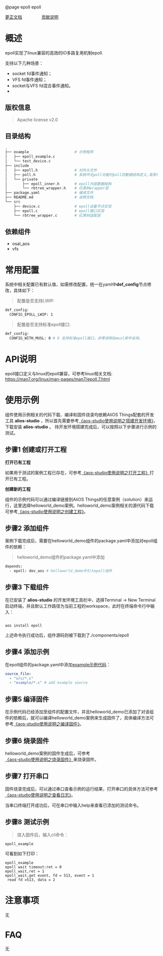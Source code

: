 @page epoll epoll

[更正文档](https://gitee.com/alios-things/epoll/edit/rel_3.3.0/README.md) &emsp;&emsp;&emsp;&emsp; [贡献说明](https://g.alicdn.com/alios-things-3.3/doc/contribute_doc.html)

# 概述
epoll实现了linux兼容的高效的IO多路复用机制epoll.

支持以下几种场景：
- socket fd事件通知；
- VFS fd事件通知；
- socket与VFS fd混合事件通知。
-
## 版权信息
> Apache license v2.0

## 目录结构
```sh
.
├── example                     # 示例程序
│   ├── epoll_example.c
│   └── test_device.c
├── include
│   ├── epoll.h                 # 对外头文件
│   ├── poll.h                  # 系统中无poll功能时poll的数据结构定义,常用与驱动开发
│   └── private
│       ├── epoll_inner.h       # epoll内部数据结构
│       └── rbtree_wrapper.h    # 红黑树wrapper层
├── package.yaml                # 编译文件
├── README.md                   # 说明文档
└── src
    ├── device.c                # epoll设备节点实现
    ├── epoll.c                 # epoll接口实现
    └── rbtree_wrapper.c        # 红黑树适配层
```

## 依赖组件
* osal_aos
* vfs

# 常用配置
系统中相关配置已有默认值，如需修改配置，统一在yaml中**def_config**节点修改，具体如下：
> 配置是否支持LWIP:
```sh
def_config:
  CONFIG_EPOLL_LWIP: 1
```
> 配置是否支持标准epoll接口:
```sh
def_config:
  CONFIG_WITH_MUSL: 0 # 0 支持标准epoll接口，非零说明在musl库中支持。
```
# API说明
epoll接口定义与linux的epoll兼容，可参考linux相关文档:
https://man7.org/linux/man-pages/man7/epoll.7.html

# 使用示例
组件使用示例相关的代码下载、编译和固件烧录均依赖AliOS Things配套的开发工具 **alios-studio** ，所以首先需要参考[《aos-studio使用说明之搭建开发环境》](https://g.alicdn.com/alios-things-3.3/doc/setup_env.html)，下载安装 **alios-studio** 。
待开发环境搭建完成后，可以按照以下步骤进行示例的测试。

## 步骤1 创建或打开工程

**打开已有工程**

如果用于测试的案例工程已存在，可参考[《aos-studio使用说明之打开工程》](https://g.alicdn.com/alios-things-3.3/doc/open_project.html)打开已有工程。

**创建新的工程**

组件的示例代码可以通过编译链接到AliOS Things的任意案例（solution）来运行，这里选择helloworld_demo案例。helloworld_demo案例相关的源代码下载可参考[《aos-studio使用说明之创建工程》](https://g.alicdn.com/alios-things-3.3/doc/create_project.html)。

## 步骤2 添加组件

案例下载完成后，需要在helloworld_demo组件的package.yaml中添加对epoll组件的依赖：
> helloworld_demo组件的package.yaml中添加
```sh
depends:
  - epoll: dev_aos # helloworld_demo中引入epoll组件
```

## 步骤3 下载组件

在已安装了 **alios-studio** 的开发环境工具栏中，选择Terminal -> New Terminal启动终端，并且默认工作路径为当前工程的workspace，此时在终端命令行中输入：

```shell

aos install epoll

```

上述命令执行成功后，组件源码则被下载到了./components/epoll

## 步骤4 添加示例

在epoll组件的package.yaml中添加[example示例代码](https://gitee.com/alios-things/epoll/tree/rel_3.3.0/example)：

```yaml
source_file:
  - "src/*.c"
  - "example/*.c" # add example source
```
## 步骤5 编译固件

在示例代码已经添加至组件的配置文件，并且helloworld_demo已添加了对该组件的依赖后，就可以编译helloworld_demo案例来生成固件了，具体编译方法可参考[《aos-studio使用说明之编译固件》](https://g.alicdn.com/alios-things-3.3/doc/build_project.html)。

## 步骤6 烧录固件

helloworld_demo案例的固件生成后，可参考[《aos-studio使用说明之烧录固件》](https://g.alicdn.com/alios-things-3.3/doc/burn_image.html)来烧录固件。

## 步骤7 打开串口

固件烧录完成后，可以通过串口查看示例的运行结果，打开串口的具体方法可参考[《aos-studio使用说明之查看日志》](https://g.alicdn.com/alios-things-3.3/doc/view_log.html)。

当串口终端打开成功后，可在串口中输入help来查看已添加的测试命令。

## 步骤8 测试示例
> 烧入固件后，输入cli命令：

```shell
epoll_example
```

可看到如下打印：
```shell
epoll_example
epoll wait timeout:ret = 0
epoll_wait,ret = 1
epoll_wait,get event, fd = 513, event = 1
 read fd =513, data = 2
```

# 注意事项
无

# FAQ
无
